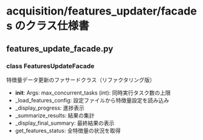 # acquisition/features_updater/facades のクラス仕様書

## features_update_facade.py

### class FeaturesUpdateFacade
特徴量データ更新のファサードクラス（リファクタリング版）
- __init__: Args:
    max_concurrent_tasks (int): 同時実行タスク数の上限
- _load_features_config: 設定ファイルから特徴量設定を読み込み
- _display_progress: 進捗表示
- _summarize_results: 結果の集計
- _display_final_summary: 最終結果の表示
- get_features_status: 全特徴量の状況を取得

